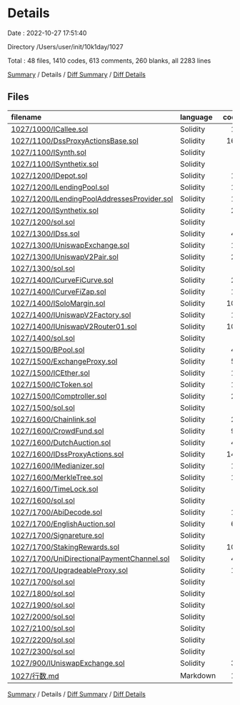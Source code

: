 # Details

Date : 2022-10-27 17:51:40

Directory /Users/user/init/10k1day/1027

Total : 48 files,  1410 codes, 613 comments, 260 blanks, all 2283 lines

[Summary](results.md) / Details / [Diff Summary](diff.md) / [Diff Details](diff-details.md)

## Files
| filename | language | code | comment | blank | total |
| :--- | :--- | ---: | ---: | ---: | ---: |
| [1027/1000/ICallee.sol](/1027/1000/ICallee.sol) | Solidity | 11 | 15 | 5 | 31 |
| [1027/1100/DssProxyActionsBase.sol](/1027/1100/DssProxyActionsBase.sol) | Solidity | 168 | 28 | 38 | 234 |
| [1027/1100/ISynth.sol](/1027/1100/ISynth.sol) | Solidity | 7 | 5 | 5 | 17 |
| [1027/1100/ISynthetix.sol](/1027/1100/ISynthetix.sol) | Solidity | 9 | 0 | 8 | 17 |
| [1027/1200/IDepot.sol](/1027/1200/IDepot.sol) | Solidity | 14 | 12 | 2 | 28 |
| [1027/1200/ILendingPool.sol](/1027/1200/ILendingPool.sol) | Solidity | 17 | 16 | 4 | 37 |
| [1027/1200/ILendingPoolAddressesProvider.sol](/1027/1200/ILendingPoolAddressesProvider.sol) | Solidity | 11 | 9 | 3 | 23 |
| [1027/1200/ISynthetix.sol](/1027/1200/ISynthetix.sol) | Solidity | 22 | 19 | 3 | 44 |
| [1027/1200/sol.sol](/1027/1200/sol.sol) | Solidity | 0 | 0 | 1 | 1 |
| [1027/1300/IDss.sol](/1027/1300/IDss.sol) | Solidity | 48 | 23 | 8 | 79 |
| [1027/1300/IUniswapExchange.sol](/1027/1300/IUniswapExchange.sol) | Solidity | 17 | 14 | 3 | 34 |
| [1027/1300/IUniswapV2Pair.sol](/1027/1300/IUniswapV2Pair.sol) | Solidity | 29 | 19 | 4 | 52 |
| [1027/1300/sol.sol](/1027/1300/sol.sol) | Solidity | 0 | 0 | 1 | 1 |
| [1027/1400/ICurveFiCurve.sol](/1027/1400/ICurveFiCurve.sol) | Solidity | 28 | 25 | 4 | 57 |
| [1027/1400/ICurveFiZap.sol](/1027/1400/ICurveFiZap.sol) | Solidity | 11 | 9 | 2 | 22 |
| [1027/1400/ISoloMargin.sol](/1027/1400/ISoloMargin.sol) | Solidity | 106 | 64 | 17 | 187 |
| [1027/1400/IUniswapV2Factory.sol](/1027/1400/IUniswapV2Factory.sol) | Solidity | 10 | 7 | 4 | 21 |
| [1027/1400/IUniswapV2Router01.sol](/1027/1400/IUniswapV2Router01.sol) | Solidity | 100 | 16 | 3 | 119 |
| [1027/1400/sol.sol](/1027/1400/sol.sol) | Solidity | 0 | 0 | 1 | 1 |
| [1027/1500/BPool.sol](/1027/1500/BPool.sol) | Solidity | 46 | 46 | 2 | 94 |
| [1027/1500/ExchangeProxy.sol](/1027/1500/ExchangeProxy.sol) | Solidity | 56 | 6 | 4 | 66 |
| [1027/1500/ICEther.sol](/1027/1500/ICEther.sol) | Solidity | 14 | 12 | 3 | 29 |
| [1027/1500/ICToken.sol](/1027/1500/ICToken.sol) | Solidity | 14 | 12 | 3 | 29 |
| [1027/1500/IComptroller.sol](/1027/1500/IComptroller.sol) | Solidity | 22 | 20 | 13 | 55 |
| [1027/1500/sol.sol](/1027/1500/sol.sol) | Solidity | 0 | 0 | 1 | 1 |
| [1027/1600/Chainlink.sol](/1027/1600/Chainlink.sol) | Solidity | 25 | 5 | 6 | 36 |
| [1027/1600/CrowdFund.sol](/1027/1600/CrowdFund.sol) | Solidity | 96 | 30 | 24 | 150 |
| [1027/1600/DutchAuction.sol](/1027/1600/DutchAuction.sol) | Solidity | 47 | 32 | 10 | 89 |
| [1027/1600/IDssProxyActions.sol](/1027/1600/IDssProxyActions.sol) | Solidity | 144 | 64 | 13 | 221 |
| [1027/1600/IMedianizer.sol](/1027/1600/IMedianizer.sol) | Solidity | 19 | 16 | 2 | 37 |
| [1027/1600/MerkleTree.sol](/1027/1600/MerkleTree.sol) | Solidity | 19 | 14 | 3 | 36 |
| [1027/1600/TimeLock.sol](/1027/1600/TimeLock.sol) | Solidity | 4 | 0 | 1 | 5 |
| [1027/1600/sol.sol](/1027/1600/sol.sol) | Solidity | 0 | 0 | 1 | 1 |
| [1027/1700/AbiDecode.sol](/1027/1700/AbiDecode.sol) | Solidity | 15 | 10 | 4 | 29 |
| [1027/1700/EnglishAuction.sol](/1027/1700/EnglishAuction.sol) | Solidity | 63 | 6 | 16 | 85 |
| [1027/1700/Signareture.sol](/1027/1700/Signareture.sol) | Solidity | 0 | 0 | 1 | 1 |
| [1027/1700/StakingRewards.sol](/1027/1700/StakingRewards.sol) | Solidity | 105 | 37 | 7 | 149 |
| [1027/1700/UniDirectionalPaymentChannel.sol](/1027/1700/UniDirectionalPaymentChannel.sol) | Solidity | 44 | 10 | 14 | 68 |
| [1027/1700/UpgradeableProxy.sol](/1027/1700/UpgradeableProxy.sol) | Solidity | 16 | 2 | 6 | 24 |
| [1027/1700/sol.sol](/1027/1700/sol.sol) | Solidity | 0 | 0 | 1 | 1 |
| [1027/1800/sol.sol](/1027/1800/sol.sol) | Solidity | 0 | 0 | 1 | 1 |
| [1027/1900/sol.sol](/1027/1900/sol.sol) | Solidity | 0 | 0 | 1 | 1 |
| [1027/2000/sol.sol](/1027/2000/sol.sol) | Solidity | 0 | 0 | 1 | 1 |
| [1027/2100/sol.sol](/1027/2100/sol.sol) | Solidity | 0 | 0 | 1 | 1 |
| [1027/2200/sol.sol](/1027/2200/sol.sol) | Solidity | 0 | 0 | 1 | 1 |
| [1027/2300/sol.sol](/1027/2300/sol.sol) | Solidity | 0 | 0 | 1 | 1 |
| [1027/900/IUniswapExchange.sol](/1027/900/IUniswapExchange.sol) | Solidity | 37 | 10 | 2 | 49 |
| [1027/行数.md](/1027/%E8%A1%8C%E6%95%B0.md) | Markdown | 16 | 0 | 1 | 17 |

[Summary](results.md) / Details / [Diff Summary](diff.md) / [Diff Details](diff-details.md)
